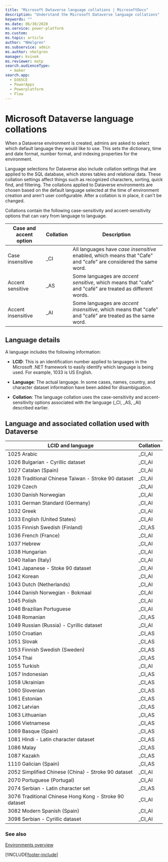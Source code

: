 ```yaml
---
title: "Microsoft Dataverse language collations | MicrosoftDocs"
description: "Understand the Microsoft Dataverse language collations"
keywords: ""
ms.date: 06/30/2020
ms.service: power-platform
ms.custom: 
ms.topic: article
author: "NHelgren"
ms.subservice: admin
ms.author: nhelgren
manager: kvivek
ms.reviewer: matp
search.audienceType: 
  - maker
search.app:
  - D365CE
  - PowerApps
  - Powerplatform
  - Flow
---
```

# Microsoft Dataverse language collations

When a Dataverse environment is created, admins are asked to select which default language they would like to use. This sets the dictionary, time and date
format, number format, and indexing properties for the environment.

Language selections for Dataverse also include collation settings that are applied to the SQL database, which stores tables and relational data. These collation settings affect things such as recognized characters, sorting, quick find, and filtering. The collations applied to Dataverse environments are chosen based on the default language selected at the time of environment creation and aren't user configurable. After a collation is in place, it can't be changed.

Collations contain the following case-sensitivity and accent-sensitivity options that can vary from language to language.

|Case and accent option  |Collation  |Description  |
|---------|---------|---------|
|Case insensitive     | _CI        | All languages have *case insensitive* enabled, which means that "Cafe" and "cafe" are considered the same word.        |
|Accent sensitive     | _AS        |  Some languages are *accent sensitive*, which means that "cafe" and "café" are treated as different words.       |
|Accent insensitive     | _AI        | Some languages are *accent insensitive*, which means that "cafe" and "café" are treated as the same word.        |


## Language details

A language includes the following information: 

- **LCID**: This is an identification number applied to languages in the Microsoft .NET framework to easily identify which language is being used. For example, 1033 is US English.

- **Language**: The actual language. In some cases, names, country, and character dataset information have been added for disambiguation.

- **Collation**: The language collation uses the case-sensitivity and accent-sensitivity options associated with the language (_CI, _AS, _AI) described earlier. 

## Language and associated collation used with Dataverse

| **LCID and language**                       | **Collation** |
|--------------------------------------------------------|---------------|
| 1025 Arabic                                            | \_CI_AI       |
| 1026 Bulgarian - Cyrillic dataset                      | \_CI_AI       |
| 1027 Catalan (Spain)                                   | \_CI_AI       |
| 1028 Traditional Chinese Taiwan - Stroke 90 dataset    | \_CI_AI       |
| 1029 Czech                                             | \_CI_AI       |
| 1030 Danish Norwegian                                  | \_CI_AI       |
| 1031 German Standard (Germany)                         | \_CI_AI       |
| 1032 Greek                                             | \_CI_AI       |
| 1033 English (United States)                           | \_CI_AI       |
| 1035 Finnish Swedish (Finland)                         | \_CI_AS       |
| 1036 French (France)                                   | \_CI_AI       |
| 1037 Hebrew                                            | \_CI_AI       |
| 1038 Hungarian                                         | \_CI_AI       |
| 1040 Italian (Italy)                                   | \_CI_AI       |
| 1041 Japanese - Stoke 90 dataset                       | \_CI_AI       |
| 1042 Korean                                            | \_CI_AI       |
| 1043 Dutch (Netherlands)                               | \_CI_AI       |
| 1044 Danish Norwegian - Bokmaal                        | \_CI_AI       |
| 1045 Polish                                            | \_CI_AI       |
| 1046 Brazilian Portuguese                              | \_CI_AI       |
| 1048 Romanian                                          | \_CI_AS       |
| 1049 Russian (Russia) - Cyrillic dataset               | \_CI_AI       |
| 1050 Croatian                                          | \_CI_AS       |
| 1051 Slovak                                            | \_CI_AS       |
| 1053 Finnish Swedish (Sweden)                          | \_CI_AS       |
| 1054 Thai                                              | \_CI_AS       |
| 1055 Turkish                                           | \_CI_AI       |
| 1057 Indonesian                                        | \_CI_AS       |
| 1058 Ukrainian                                         | \_CI_AS       |
| 1060 Slovenian                                         | \_CI_AS       |
| 1061 Estonian                                          | \_CI_AS       |
| 1062 Latvian                                           | \_CI_AS       |
| 1063 Lithuanian                                        | \_CI_AS       |
| 1066 Vietnamese                                        | \_CI_AS       |
| 1069 Basque (Spain)                                    | \_CI_AS       |
| 1081 Hindi - Latin character dataset                   | \_CI_AS       |
| 1086 Malay                                             | \_CI_AS       |
| 1087 Kazakh                                            | \_CI_AS       |
| 1110 Galician (Spain)                                  | \_CI_AS       |
| 2052 Simplified Chinese (China) - Stroke 90 dataset    | \_CI_AI       |
| 2070 Portuguese (Portugal)                             | \_CI_AI       |
| 2074 Serbian - Latin character set                     | \_CI_AS       |
| 3076 Traditional Chinese Hong Kong - Stroke 90 dataset | \_CI_AI       |
| 3082 Modern Spanish (Spain)                            | \_CI_AI       |
| 3098 Serbian - Cyrillic dataset                        | \_CI_AI       |


### See also
[Environments overview](environments-overview.md)


[!INCLUDE[footer-include](../includes/footer-banner.md)]